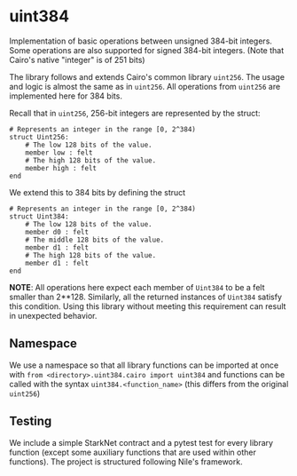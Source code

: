 # uint384

Implementation of basic operations between unsigned 384-bit integers. Some operations are also supported for signed 384-bit integers.  (Note that Cairo's native "integer" is of 251 bits)

The library follows and extends Cairo's common library `uint256`. The usage and logic is almost the same as in `uint256`. All operations from `uint256` are implemented here for 384 bits. 

Recall that in `uint256`, 256-bit integers are represented by the struct:

    # Represents an integer in the range [0, 2^384)
    struct Uint256:
        # The low 128 bits of the value.
        member low : felt
        # The high 128 bits of the value.
        member high : felt
    end

We extend this to 384 bits by defining the struct

    # Represents an integer in the range [0, 2^384)
    struct Uint384:
        # The low 128 bits of the value.
        member d0 : felt
        # The middle 128 bits of the value.
        member d1 : felt    
        # The high 128 bits of the value.
        member d1 : felt
    end

**NOTE**: All operations here expect each member of `Uint384` to be a felt smaller than 2**128. Similarly, all the returned instances of `Uint384` satisfy this condition. Using this library without meeting this requirement can result in unexpected behavior.

## Namespace

We use a namespace so that all library functions can be imported at once with `from <directory>.uint384.cairo import uint384` and functions can be called with the syntax `uint384.<function_name>` (this differs from the original `uint256`)

## Testing

We include a simple StarkNet contract and a pytest test for every library function (except some auxiliary functions that are used within other functions). The project is structured following Nile's framework.
